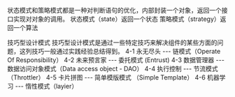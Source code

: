 状态模式和策略模式都是一种对判断语句的优化，内部封装一个对象，返回一个接口实现对对象的调用。
状态模式（state）返回一个状态
策略模式（strategy）返回一个算法

技巧型设计模式
技巧型设计模式是通过一些特定技巧来解决组件的某些方面的问题，这列技巧一般通过实践经验总结得到。
4-1 永无尽头 --- 链模式（Operate Of Responsibility）
4-2 未来预言家 --- 委托模式 (Entrust)
4-3 数据管理器 --- 数据访问对象模式（Data access object - DAO）
4-4 执行控制 --- 节流模式（Throttler）
4-5 卡片拼图 --- 简单模版模式 （Simple Template）
4-6 机器学习 --- 惰性模式（layier）

